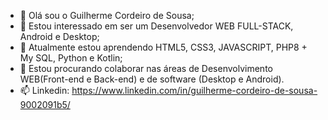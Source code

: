 - 👋 Olá sou o Guilherme Cordeiro de Sousa;
- 👀 Estou interessado em ser um Desenvolvedor WEB FULL-STACK, Android e Desktop;
- 🌱 Atualmente estou aprendendo HTML5, CSS3, JAVASCRIPT, PHP8 + My SQL, Python e Kotlin;
- 💞️ Estou procurando colaborar nas áreas de Desenvolvimento WEB(Front-end e Back-end) e de software (Desktop e Android).
- 📫 Linkedin: https://www.linkedin.com/in/guilherme-cordeiro-de-sousa-9002091b5/
